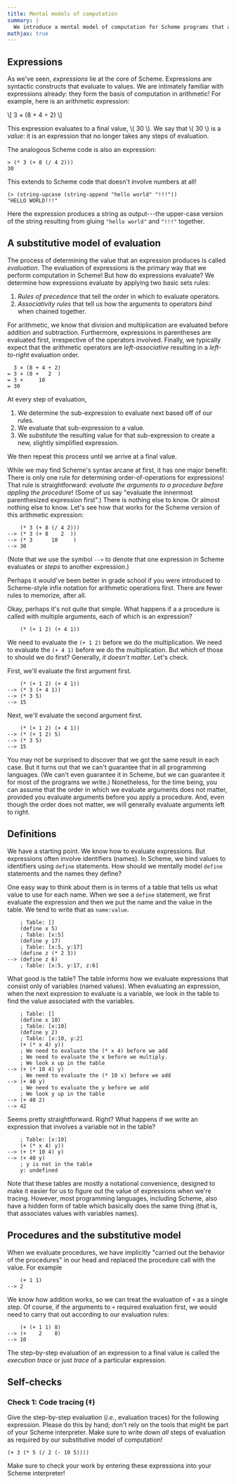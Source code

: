 ```yaml
---
title: Mental models of computation
summary: |
  We introduce a mental model of computation for Scheme programs that allows us to read code and predict its behavior without having to run the program.
mathjax: true
---
```



## Expressions

As we've seen, _expressions_ lie at the core of Scheme.
Expressions are syntactic constructs that evaluate to values.
We are intimately familiar with expressions already: they form the basis of computation in arithmetic!
For example, here is an arithmetic expression:

\\[
3 × (8 + 4 ÷ 2)
\\]

This expression evaluates to a final value, \\( 30 \\).
We say that \\( 30 \\) is a *value*: it is an expression that no longer takes any steps of evaluation.

The analogous Scheme code is also an expression:

```racket
> (* 3 (+ 8 (/ 4 2)))
30
```

This extends to Scheme code that doesn't involve numbers at all!

```racket
(> (string-upcase (string-append "hello world" "!!!"))
"HELLO WORLD!!!"
```

Here the expression produces a string as output---the upper-case version of the string resulting from gluing `"hello world"` and `"!!!"` together.

## A substitutive model of evaluation

The process of determining the value that an expression produces is called *evaluation*.
The evaluation of expressions is the primary way that we perform computation in Scheme!
But how do expressions evaluate?
We determine how expressions evaluate by applying two basic sets rules:

1. *Rules of precedence* that tell the order in which to evaluate operators.
2. *Associativity rules* that tell us how the arguments to operators *bind* when chained together.

For arithmetic, we know that division and multiplication are evaluated before addition and subtraction.
Furthermore, expressions in parentheses are evaluated first, irrespective of the operators involved.
Finally, we typically expect that the arithmetic operators are *left-associative* resulting in a *left-to-right* evaluation order.

```
  3 × (8 + 4 ÷ 2)
= 3 × (8 +   2  )
= 3 ×     10
= 30
```
At every step of evaluation,

1. We determine the sub-expression to evaluate next based off of our rules.
2. We evaluate that sub-expression to a value.
3. We *substitute* the resulting value for that sub-expression to create a new, slightly simplified expression.

We then repeat this process until we arrive at a final value.

While we may find Scheme's syntax arcane at first, it has one major benefit: There is only one rule for determining order-of-operations for expressions!
That rule is straightforward: *evaluate the arguments to a procedure before appling the procedure*!
(Some of us say "evaluate the innermost parenthesized expression first".)
There is nothing else to know.
Or almost nothing else to know.
Let's see how that works for the Scheme version of this arithmetic expression:

```
    (* 3 (+ 8 (/ 4 2)))
--> (* 3 (+ 8    2  ))
--> (* 3      10     )
--> 30
```

(Note that we use the symbol `-->` to denote that one expression in Scheme evaluates or *steps* to another expression.)

Perhaps it would've been better in grade school if you were introduced to Scheme-style infix notation for arithmetic operations first.
There are fewer rules to memorize, after all.

Okay, perhaps it's not quite that simple.
What happens if a a procedure is called with multiple arguments, each of which is an expression?

```
    (* (+ 1 2) (+ 4 1))
```

We need to evaluate the `(+ 1 2)` before we do the multiplication.
We need to evaluate the `(+ 4 1)` before we do the multiplication.
But which of those to should we do first?
Generally, *it doesn't matter*.
Let's check.

First, we'll evaluate the first argument first.

```
    (* (+ 1 2) (+ 4 1))
--> (* 3 (+ 4 1))
--> (* 3 5)
--> 15
```

Next, we'll evaluate the second argument first.

```
    (* (+ 1 2) (+ 4 1))
--> (* (+ 1 2) 5)
--> (* 3 5)
--> 15
```

You may not be surprised to discover that we got the same result in each case.
But it turns out that we can't guarantee that in all programming languages.
(We can't even guarantee it in Scheme, but we can guarantee it for most of the programs we write.)
Nonetheless, for the time being, you can assume that the order in which we evaluate arguments does not matter, provided you evaluate arguments before you apply a procedure.
And, even though the order does not matter, we will generally evaluate arguments left to right.

## Definitions

We have a starting point.
We know how to evaluate expressions.
But expressions often involve identifiers (names).
In Scheme, we bind values to identifiers using `define` statements.
How should we mentally model `define` statements and the names they define?

One easy way to think about them is in terms of a table that tells us what value to use for each name.
When we see a `define` statement, we first evaluate the expression and then we put the name and the value in the table.
We tend to write that as `name:value`.

```
    ; Table: []
    (define x 5)
    ; Table: [x:5]
    (define y 17)
    ; Table: [x:5, y:17]
    (define z (* 2 3))
--> (define z 6)
    ; Table: [x:5, y:17, z:6]
```

What good is the table?
The table informs how we evaluate expressions that consist only of variables (named values).
When evaluating an expression, when the next expression to evaluate is a variable, we look in the table to find the value associated with the variables.

```
    ; Table: []
    (define x 10)
    ; Table: [x:10]
    (define y 2)
    ; Table: [x:10, y:2]
    (+ (* x 4) y))
    ; We need to evaluate the (* x 4) before we add
    ; We need to evaluate the x before we multiply.
    ; We look x up in the table
--> (+ (* 10 4) y)
    ; We need to evaluate the (* 10 x) before we add
--> (+ 40 y)
    ; We need to evaluate the y before we add
    ; We look y up in the table
--> (+ 40 2)
--> 42
```

Seems pretty straightforward.  Right?
What happens if we write an expression that involves a variable not in the table?

```
    ; Table: [x:10]
    (+ (* x 4) y))
--> (+ (* 10 4) y)
--> (+ 40 y)
    ; y is not in the table
    y: undefined
```

Note that these tables are mostly a notational convenience, designed to make it easier for us to figure out the value of expressions when we're tracing.
However, most programming languages, including Scheme, also have a hidden form of table which basically does the same thing (that is, that associates values with variables names).

## Procedures and the substitutive model

When we evaluate procedures, we have implicitly "carried out the behavior of the procedures" in our head and replaced the procedure call with the value.
For example

```
    (+ 1 1)
--> 2
```

We know how addition works, so we can treat the evaluation of `+` as a single step.
Of course, if the arguments to `+` required evaluation first, we would need to carry that out according to our evaluation rules:

```
    (+ (+ 1 1) 8)
--> (+    2    8)
--> 10
```

The step-by-step evaluation of an expression to a final value is called the *execution trace* or just *trace* of a particular expression.


## Self-checks

### Check 1: Code tracing (‡)

Give the step-by-step evaluation (*i.e.*, evaluation traces) for the following expression.
Please do this by hand; don't rely on the tools that might be part of your Scheme interpreter.
Make sure to write down *all* steps of evaluation as required by our substitutive model of computation!


`(+ 3 (* 5 (/ 2 (- 10 5))))`


Make sure to check your work by entering these expressions into your Scheme interpreter!

